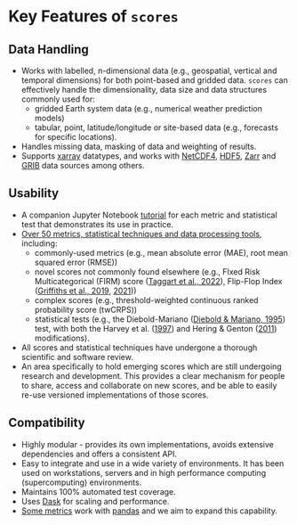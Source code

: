 # Key Features of `scores`

## Data Handling

- Works with labelled, n-dimensional data (e.g., geospatial, vertical and temporal dimensions) for both point-based and gridded data. `scores` can effectively handle the dimensionality, data size and data structures commonly used for:
  - gridded Earth system data (e.g., numerical weather prediction models)
  - tabular, point, latitude/longitude or site-based data (e.g., forecasts for specific locations).
- Handles missing data, masking of data and weighting of results.
- Supports [xarray](https://xarray.dev/) datatypes, and works with [NetCDF4](https://doi.org/10.5065/D6H70CW6), [HDF5](https://github.com/HDFGroup/hdf5), [Zarr](https://zarr.dev) and [GRIB](https://codes.wmo.int/grib2) data sources among others. 

## Usability

- A companion Jupyter Notebook [tutorial](project:./tutorials/Tutorial_Gallery.md) for each metric and statistical test that demonstrates its use in practice.
- [Over 50 metrics, statistical techniques and data processing tools](included.md), including:
  - commonly-used metrics (e.g., mean absolute error (MAE), root mean squared error (RMSE))
  - novel scores not commonly found elsewhere (e.g., FIxed Risk Multicategorical (FIRM) score ([Taggart et al., 2022](https://doi.org/10.1002/qj.4266)), Flip-Flop Index ([Griffiths et al., 2019](https://doi.org/10.1002/met.1732), [2021](https://doi.org/10.1071/ES21010)))
  - complex scores (e.g., threshold-weighted continuous ranked probability score (twCRPS))
  - statistical tests (e.g., the Diebold-Mariano ([Diebold & Mariano, 1995](https://doi.org/10.1080/07350015.1995.10524599)) test, with both the Harvey et al. ([1997](https://doi.org/10.1016/S0169-2070(96)00719-4)) and Hering & Genton ([2011](https://doi.org/10.1198/tech.2011.10136)) modifications).
- All scores and statistical techniques have undergone a thorough scientific and software review.
- An area specifically to hold emerging scores which are still undergoing research and development. This provides a clear mechanism for people to share, access and collaborate on new scores, and be able to easily re-use versioned implementations of those scores.  

## Compatibility

- Highly modular - provides its own implementations, avoids extensive dependencies and offers a consistent API.
- Easy to integrate and use in a wide variety of environments. It has been used on workstations, servers and in high performance computing (supercomputing) environments. 
- Maintains 100% automated test coverage.
- Uses [Dask](http://dask.pydata.org) for scaling and performance.
- [Some metrics](included.md#pandas) work with [pandas](https://pandas.pydata.org/) and we aim to expand this capability. 